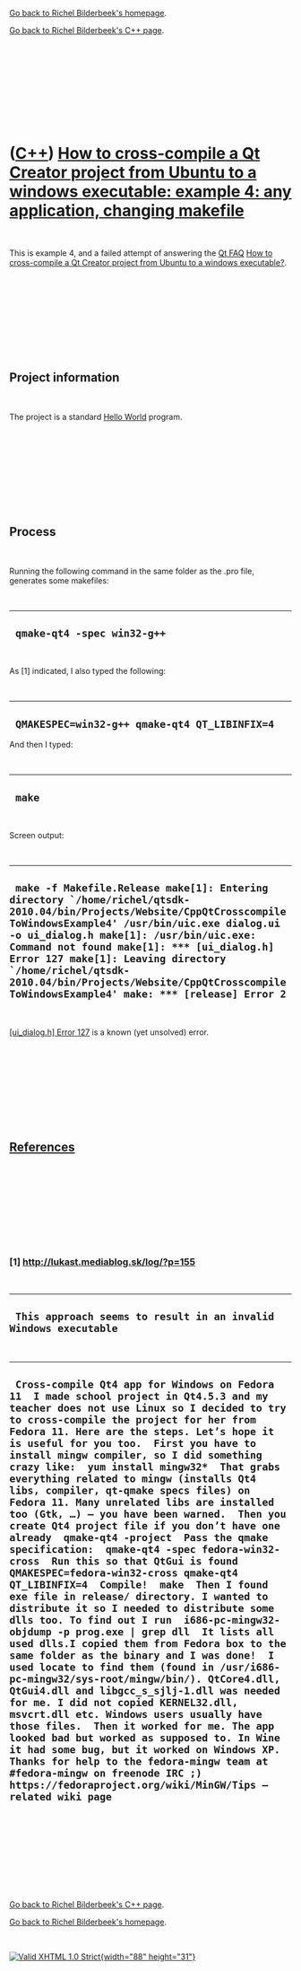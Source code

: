 [Go back to Richel Bilderbeek's homepage](index.htm).

[Go back to Richel Bilderbeek's C++ page](Cpp.htm).

 

 

 

 

 

([C++](Cpp.htm)) [How to cross-compile a Qt Creator project from Ubuntu to a windows executable: example 4: any application, changing makefile](CppQtCrosscompileToWindowsExample4.htm)
=======================================================================================================================================================================================

 

This is example 4, and a failed attempt of answering the [Qt
FAQ](CppQtFaq.htm) [How to cross-compile a Qt Creator project from
Ubuntu to a windows executable?](CppQtCrosscompileToWindows.htm).

 

 

 

 

 

Project information
-------------------

 

The project is a standard [Hello
World](CppHelloWorldQtCreatorUbuntu.htm) program.

 

 

 

 

 

Process
-------

 

Running the following command in the same folder as the .pro file,
generates some makefiles:

 

  ------------------------------
  ` qmake-qt4 -spec win32-g++`
  ------------------------------

 

As \[1\] indicated, I also typed the following:

 

  ------------------------------------------------
  ` QMAKESPEC=win32-g++ qmake-qt4 QT_LIBINFIX=4`
  ------------------------------------------------

And then I typed:

 

  ---------
  ` make`
  ---------

 

Screen output:

 

  --------------------------------------------------------------------------------------------------------------------------------------------------------------------------------------------------------------------------------------------------------------------------------------------------------------------------------------------------------------------------------------------------------------------------
  ``  make -f Makefile.Release make[1]: Entering directory `/home/richel/qtsdk-2010.04/bin/Projects/Website/CppQtCrosscompileToWindowsExample4' /usr/bin/uic.exe dialog.ui -o ui_dialog.h make[1]: /usr/bin/uic.exe: Command not found make[1]: *** [ui_dialog.h] Error 127 make[1]: Leaving directory `/home/richel/qtsdk-2010.04/bin/Projects/Website/CppQtCrosscompileToWindowsExample4' make: *** [release] Error 2 ``
  --------------------------------------------------------------------------------------------------------------------------------------------------------------------------------------------------------------------------------------------------------------------------------------------------------------------------------------------------------------------------------------------------------------------------

 

[\[ui\_dialog.h\] Error 127](CppMiscErrorUi_dialogHerror127.htm) is a
known (yet unsolved) error.

 

 

 

 

 

[References](CppReferences.htm)
-------------------------------

 

 

 

 

 

### \[1\] http://lukast.mediablog.sk/log/?p=155

 

  -------------------------------------------------------------------
  ` This approach seems to result in an invalid Windows executable`
  -------------------------------------------------------------------

 

  ---------------------------------------------------------------------------------------------------------------------------------------------------------------------------------------------------------------------------------------------------------------------------------------------------------------------------------------------------------------------------------------------------------------------------------------------------------------------------------------------------------------------------------------------------------------------------------------------------------------------------------------------------------------------------------------------------------------------------------------------------------------------------------------------------------------------------------------------------------------------------------------------------------------------------------------------------------------------------------------------------------------------------------------------------------------------------------------------------------------------------------------------------------------------------------------------------------------------------------------------------------------------------------------------------------------------------------------------------------------------------------------------------------------------------------------------------------------------------------------------------------------------------------------------------------------------------------------------------------------------
  ` Cross-compile Qt4 app for Windows on Fedora 11  I made school project in Qt4.5.3 and my teacher does not use Linux so I decided to try to cross-compile the project for her from Fedora 11. Here are the steps. Let’s hope it is useful for you too.  First you have to install mingw compiler, so I did something crazy like:  yum install mingw32*  That grabs everything related to mingw (installs Qt4 libs, compiler, qt-qmake specs files) on Fedora 11. Many unrelated libs are installed too (Gtk, …) – you have been warned.  Then you create Qt4 project file if you don’t have one already  qmake-qt4 -project  Pass the qmake specification:  qmake-qt4 -spec fedora-win32-cross  Run this so that QtGui is found  QMAKESPEC=fedora-win32-cross qmake-qt4 QT_LIBINFIX=4  Compile!  make  Then I found exe file in release/ directory. I wanted to distribute it so I needed to distribute some dlls too. To find out I run  i686-pc-mingw32-objdump -p prog.exe | grep dll  It lists all used dlls.I copied them from Fedora box to the same folder as the binary and I was done!  I used locate to find them (found in /usr/i686-pc-mingw32/sys-root/mingw/bin/). QtCore4.dll, QtGui4.dll and libgcc_s_sjlj-1.dll was needed for me. I did not copied KERNEL32.dll, msvcrt.dll etc. Windows users usually have those files.  Then it worked for me. The app looked bad but worked as supposed to. In Wine it had some bug, but it worked on Windows XP.  Thanks for help to the fedora-mingw team at #fedora-mingw on freenode IRC ;) https://fedoraproject.org/wiki/MinGW/Tips – related wiki page`
  ---------------------------------------------------------------------------------------------------------------------------------------------------------------------------------------------------------------------------------------------------------------------------------------------------------------------------------------------------------------------------------------------------------------------------------------------------------------------------------------------------------------------------------------------------------------------------------------------------------------------------------------------------------------------------------------------------------------------------------------------------------------------------------------------------------------------------------------------------------------------------------------------------------------------------------------------------------------------------------------------------------------------------------------------------------------------------------------------------------------------------------------------------------------------------------------------------------------------------------------------------------------------------------------------------------------------------------------------------------------------------------------------------------------------------------------------------------------------------------------------------------------------------------------------------------------------------------------------------------------------

 

 

 

 

 

[Go back to Richel Bilderbeek's C++ page](Cpp.htm).

[Go back to Richel Bilderbeek's homepage](index.htm).

 

[![Valid XHTML 1.0 Strict](valid-xhtml10.png){width="88"
height="31"}](http://validator.w3.org/check?uri=referer)
